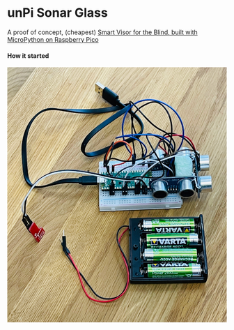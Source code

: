 # unPi Sonar Glass

A proof of concept, (cheapest) [Smart Visor for the Blind, built with MicroPython on Raspberry Pico](http://sonar.glass.unpi.ro)

#### How it started

![unPi Sonar Glass on a protoype board](images/protoboard.jpeg) 
